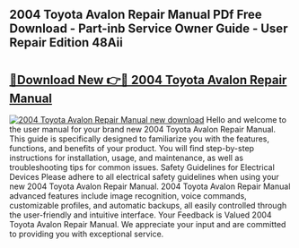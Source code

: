 ## 2004 Toyota Avalon Repair Manual PDf Free Download - Part-inb Service Owner Guide - User Repair Edition 48Aii

# <h2><a href="http://bc38070.oget.top/?id=2004+Toyota+Avalon+Repair+Manual">🔗Download New 👉🔴 2004 Toyota Avalon Repair Manual</a></h2>

[![2004 Toyota Avalon Repair Manual new download](https://i.imgur.com/5g1atiW.png)](http://bc38070.oget.top/?id=2004+Toyota+Avalon+Repair+Manual)
Hello and welcome to the user manual for your brand new 2004 Toyota Avalon Repair Manual. This guide is specifically designed to familiarize you with the features, functions, and benefits of your product. You will find step-by-step instructions for installation, usage, and maintenance, as well as troubleshooting tips for common issues. Safety Guidelines for Electrical Devices Please adhere to all electrical safety guidelines when using your new 2004 Toyota Avalon Repair Manual. 2004 Toyota Avalon Repair Manual advanced features include image recognition, voice commands, customizable profiles, and automatic backups, all easily controlled through the user-friendly and intuitive interface. Your Feedback is Valued 2004 Toyota Avalon Repair Manual. We appreciate your input and are committed to providing you with exceptional service.
